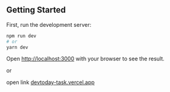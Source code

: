 ## Getting Started

First, run the development server:

```bash
npm run dev
# or
yarn dev
```

Open [http://localhost:3000](http://localhost:3000) with your browser to see the result.

or

open link [devtoday-task.vercel.app](https://devtoday-task.vercel.app/)
